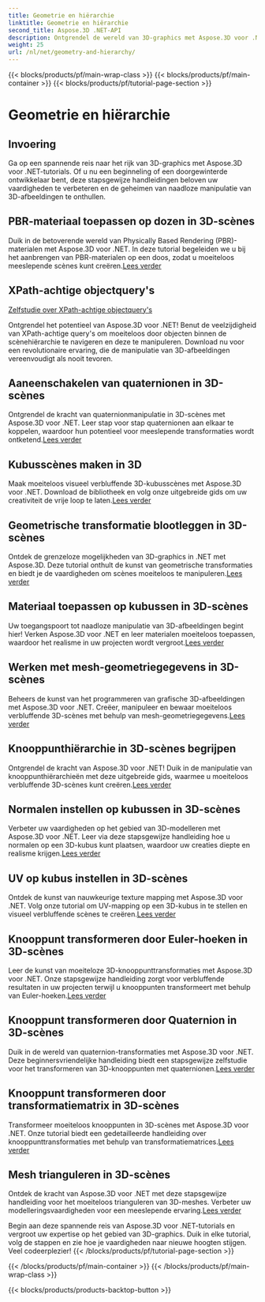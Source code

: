 ```yaml
---
title: Geometrie en hiërarchie
linktitle: Geometrie en hiërarchie
second_title: Aspose.3D .NET-API
description: Ontgrendel de wereld van 3D-graphics met Aspose.3D voor .NET-tutorials. Van het toepassen van PBR-materialen tot geometrische transformaties beheer elk aspect moeiteloos.
weight: 25
url: /nl/net/geometry-and-hierarchy/
---
```


{{< blocks/products/pf/main-wrap-class >}}
{{< blocks/products/pf/main-container >}}
{{< blocks/products/pf/tutorial-page-section >}}

# Geometrie en hiërarchie

## Invoering

Ga op een spannende reis naar het rijk van 3D-graphics met Aspose.3D voor .NET-tutorials. Of u nu een beginneling of een doorgewinterde ontwikkelaar bent, deze stapsgewijze handleidingen beloven uw vaardigheden te verbeteren en de geheimen van naadloze manipulatie van 3D-afbeeldingen te onthullen.

## PBR-materiaal toepassen op dozen in 3D-scènes

 Duik in de betoverende wereld van Physically Based Rendering (PBR)-materialen met Aspose.3D voor .NET. In deze tutorial begeleiden we u bij het aanbrengen van PBR-materialen op een doos, zodat u moeiteloos meeslepende scènes kunt creëren.[Lees verder](./apply-pbr-material-to-box/)


## XPath-achtige objectquery's

[Zelfstudie over XPath-achtige objectquery's](./xpath-like-object-queries/)

Ontgrendel het potentieel van Aspose.3D voor .NET! Benut de veelzijdigheid van XPath-achtige query's om moeiteloos door objecten binnen de scènehiërarchie te navigeren en deze te manipuleren. Download nu voor een revolutionaire ervaring, die de manipulatie van 3D-afbeeldingen vereenvoudigt als nooit tevoren.


## Aaneenschakelen van quaternionen in 3D-scènes

 Ontgrendel de kracht van quaternionmanipulatie in 3D-scènes met Aspose.3D voor .NET. Leer stap voor stap quaternionen aan elkaar te koppelen, waardoor hun potentieel voor meeslepende transformaties wordt ontketend.[Lees verder](./concatenate-quaternions/)

## Kubusscènes maken in 3D

Maak moeiteloos visueel verbluffende 3D-kubusscènes met Aspose.3D voor .NET. Download de bibliotheek en volg onze uitgebreide gids om uw creativiteit de vrije loop te laten.[Lees verder](./create-cube-scenes/)

## Geometrische transformatie blootleggen in 3D-scènes

 Ontdek de grenzeloze mogelijkheden van 3D-graphics in .NET met Aspose.3D. Deze tutorial onthult de kunst van geometrische transformaties en biedt je de vaardigheden om scènes moeiteloos te manipuleren.[Lees verder](./expose-geometric-transformation)

## Materiaal toepassen op kubussen in 3D-scènes

 Uw toegangspoort tot naadloze manipulatie van 3D-afbeeldingen begint hier! Verken Aspose.3D voor .NET en leer materialen moeiteloos toepassen, waardoor het realisme in uw projecten wordt vergroot.[Lees verder](./material-to-cube/)

## Werken met mesh-geometriegegevens in 3D-scènes

 Beheers de kunst van het programmeren van grafische 3D-afbeeldingen met Aspose.3D voor .NET. Creëer, manipuleer en bewaar moeiteloos verbluffende 3D-scènes met behulp van mesh-geometriegegevens.[Lees verder](./mesh-geometry-data/)

## Knooppunthiërarchie in 3D-scènes begrijpen

Ontgrendel de kracht van Aspose.3D voor .NET! Duik in de manipulatie van knooppunthiërarchieën met deze uitgebreide gids, waarmee u moeiteloos verbluffende 3D-scènes kunt creëren.[Lees verder](./node-hierarchy/)

## Normalen instellen op kubussen in 3D-scènes

 Verbeter uw vaardigheden op het gebied van 3D-modelleren met Aspose.3D voor .NET. Leer via deze stapsgewijze handleiding hoe u normalen op een 3D-kubus kunt plaatsen, waardoor uw creaties diepte en realisme krijgen.[Lees verder](./setup-normals-cube/)

## UV op kubus instellen in 3D-scènes

 Ontdek de kunst van nauwkeurige texture mapping met Aspose.3D voor .NET. Volg onze tutorial om UV-mapping op een 3D-kubus in te stellen en visueel verbluffende scènes te creëren.[Lees verder](./setup-uv-cube/)

## Knooppunt transformeren door Euler-hoeken in 3D-scènes

 Leer de kunst van moeiteloze 3D-knooppunttransformaties met Aspose.3D voor .NET. Onze stapsgewijze handleiding zorgt voor verbluffende resultaten in uw projecten terwijl u knooppunten transformeert met behulp van Euler-hoeken.[Lees verder](./transformation-node-euler-angles/)

## Knooppunt transformeren door Quaternion in 3D-scènes

Duik in de wereld van quaternion-transformaties met Aspose.3D voor .NET. Deze beginnersvriendelijke handleiding biedt een stapsgewijze zelfstudie voor het transformeren van 3D-knooppunten met quaternionen.[Lees verder](./transformation-node-quaternion/)

## Knooppunt transformeren door transformatiematrix in 3D-scènes

 Transformeer moeiteloos knooppunten in 3D-scènes met Aspose.3D voor .NET. Onze tutorial biedt een gedetailleerde handleiding over knooppunttransformaties met behulp van transformatiematrices.[Lees verder](./transformation-node-matrix/)

## Mesh trianguleren in 3D-scènes

 Ontdek de kracht van Aspose.3D voor .NET met deze stapsgewijze handleiding voor het moeiteloos trianguleren van 3D-meshes. Verbeter uw modelleringsvaardigheden voor een meeslepende ervaring.[Lees verder](./triangulate-mesh/)

Begin aan deze spannende reis van Aspose.3D voor .NET-tutorials en vergroot uw expertise op het gebied van 3D-graphics. Duik in elke tutorial, volg de stappen en zie hoe je vaardigheden naar nieuwe hoogten stijgen. Veel codeerplezier!
{{< /blocks/products/pf/tutorial-page-section >}}

{{< /blocks/products/pf/main-container >}}
{{< /blocks/products/pf/main-wrap-class >}}

{{< blocks/products/products-backtop-button >}}
